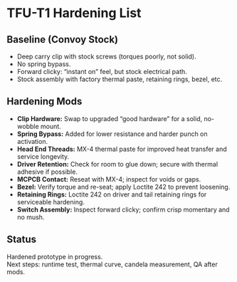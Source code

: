 # TFU-T1 Hardening List

## Baseline (Convoy Stock)
- Deep carry clip with stock screws (torques poorly, not solid).
- No spring bypass.
- Forward clicky: “instant on” feel, but stock electrical path.
- Stock assembly with factory thermal paste, retaining rings, bezel, etc.

## Hardening Mods
- **Clip Hardware:** Swap to upgraded “good hardware” for a solid, no-wobble mount.  
- **Spring Bypass:** Added for lower resistance and harder punch on activation.  
- **Head End Threads:** MX-4 thermal paste for improved heat transfer and service longevity.  
- **Driver Retention:** Check for room to glue down; secure with thermal adhesive if possible.  
- **MCPCB Contact:** Reseat with MX-4; inspect for voids or gaps.  
- **Bezel:** Verify torque and re-seat; apply Loctite 242 to prevent loosening.  
- **Retaining Rings:** Loctite 242 on driver and tail retaining rings for serviceable hardening.  
- **Switch Assembly:** Inspect forward clicky; confirm crisp momentary and no mush.  

## Status
Hardened prototype in progress.  
Next steps: runtime test, thermal curve, candela measurement, QA after mods.
